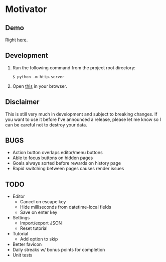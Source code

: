 # Motivator

## Demo

Right [here](https://dkennedy.io/motivator).

## Development

1. Run the following command from the project root directory:

    ```
    $ python -m http.server
    ```

2. Open [this](http://localhost:8000) in your browser.

## Disclaimer

This is still very much in development and subject to breaking changes. If you
want to use it before I've announced a release, please let me know so I can be
careful not to destroy your data.

## BUGS

* Action button overlaps editor/menu buttons
* Able to focus buttons on hidden pages
* Goals always sorted before rewards on history page
* Rapid switching between pages causes render issues

## TODO

* Editor
    * Cancel on escape key
    * Hide milliseconds from datetime-local fields
    * Save on enter key
* Settings
    * Import/export JSON
    * Reset tutorial
* Tutorial
    * Add option to skip
* Better favicon
* Daily streaks w/ bonus points for completion
* Unit tests
